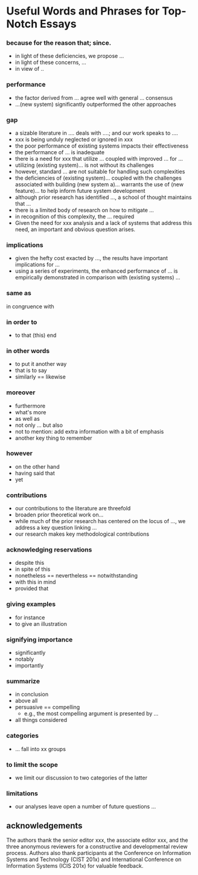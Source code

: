 # Useful Words and Phrases for Top-Notch Essays

### because for the reason that; since.
- in light of these deficiencies, we propose ...  
- in light of these concerns, ...  
- in view of .. 


### performance  
- the factor derived from ... agree well with general ... consensus  
- ...(new system) significantly outperformed the other approaches  

### gap  
- a sizable literature in .... deals with ....; and our work speaks to ....  
- xxx is being unduly neglected or ignored in xxx  
- the poor performance of existing systems impacts their effectiveness  
- the performance of ... is inadequate  
- there is a need for xxx that utilize ... coupled with improved ... for ...  
- utilizing (existing system)... is not without its challenges  
- however, standard ... are not suitable for handling
such complexities  
- the deficiencies of (existing system)... coupled with the challenges associated with building (new system a)... warrants the use of (new feature)... to help inform future system development  
- although prior research has identified ..., a school of thought maintains that ...  
- there is a limited body of research on how to mitigate ...  
- in recognition of this complexity, the ... required  
- Given the need for xxx analysis and a lack of systems that  address  this  need,  an  important  and  obvious  question arises.

### implications
- given the hefty cost exacted by ..., the results have important implications for ...  
- using a series of experiments, the enhanced performance of ... is empirically demonstrated in comparison with (existing systems) ...  

### same as 
 in congruence with  

### in order to 
- to that (this) end  

### in other words 
- to put it another way  
- that is to say  
- similarly == likewise  

### moreover  
- furthermore  
- what's more  
- as well as  
- not only ... but also  
- not to mention: add extra information with a bit of emphasis  
- another key thing to remember  

### however  
- on the other hand  
- having said that  
- yet  

### contributions
- our contributions to the literature are threefold  
- broaden prior theoretical work on...
- while much of the prior research has centered on the locus of ..., we address a key question linking ...
-  our research makes key methodological contributions   

### acknowledging reservations  
- despite this  
- in spite of this  
- nonetheless == nevertheless == notwithstanding  
- with this in mind  
- provided that  

### giving examples  
- for instance  
- to give an illustration  

### signifying importance  
- significantly  
- notably  
- importantly  

### summarize  
- in conclusion  
- above all  
- persuasive == compelling
    + e.g., the most compelling argument is presented by ...  
- all things considered  

### categories  
- ... fall into xx groups  

### to limit the scope  
- we limit our discussion to two categories of the latter  



### limitations  
- our analyses leave open a number of future questions ...  


## acknowledgements  
The authors thank the senior editor xxx, the associate editor xxx, and the three anonymous reviewers for a constructive and developmental review process.  Authors also thank participants at the Conference on Information Systems and Technology (CIST 201x) and International Conference on Information Systems (ICIS 201x) for valuable feedback.  
